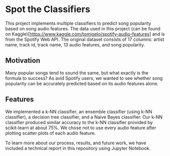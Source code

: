 # Spot the Classifiers

This project implements multiple classifiers to predict song popularity based on song audio features. 
The data used in this project (can be found on Kaggle)[https://www.kaggle.com/tomigelo/spotify-audio-features] and is from
the Spotify Web API. The original dataset consists of 17 columns: artist name, track id, track name, 13 audio features, and song popularity.

## Motivation
Many popular songs tend to sound the same, but what exactly is the formula to success?
As avid Spotify users, we wanted to see whether song popularity can be accurately predicted based on its audio features alone.

## Features
We implemented a k-NN classifier, an ensemble classifier (using k-NN classifier), a decision tree classifier, and a Naive Bayes classifier. Our k-NN classifier produced similar accuracy to the k-NN classifier provided by scikit-learn at about 75%. We chose not to use every audio feature after plotting scatter plots of each audio feature. 

To learn more about our process, results, and future work, we have included a technical report in this repository using Jupyter Notebook.
